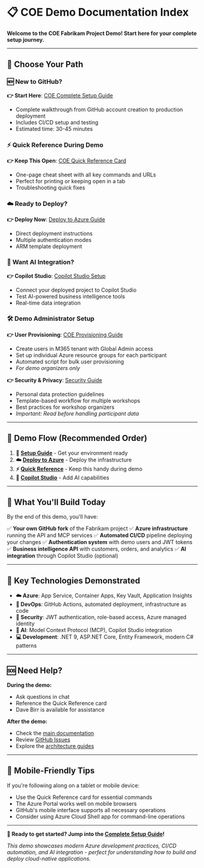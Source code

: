 # 📋 COE Demo Documentation Index

**Welcome to the COE Fabrikam Project Demo! Start here for your complete setup journey.**

---

## 🎯 Choose Your Path

### 🆕 **New to GitHub?** 
**👉 Start Here**: [COE Complete Setup Guide](./COE-COMPLETE-SETUP-GUIDE.md)
- Complete walkthrough from GitHub account creation to production deployment
- Includes CI/CD setup and testing
- Estimated time: 30-45 minutes

### ⚡ **Quick Reference During Demo**
**👉 Keep This Open**: [COE Quick Reference Card](./COE-QUICK-REFERENCE.md)
- One-page cheat sheet with all key commands and URLs
- Perfect for printing or keeping open in a tab
- Troubleshooting quick fixes

### ☁️ **Ready to Deploy?**
**👉 Deploy Now**: [Deploy to Azure Guide](./DEPLOY-TO-AZURE.md)
- Direct deployment instructions
- Multiple authentication modes
- ARM template deployment

### 🤖 **Want AI Integration?**
**👉 Copilot Studio**: [Copilot Studio Setup](./Copilot-Studio-Disabled-Setup-Guide.md)
- Connect your deployed project to Copilot Studio
- Test AI-powered business intelligence tools
- Real-time data integration

### 🛠️ **Demo Administrator Setup**
**👉 User Provisioning**: [COE Provisioning Guide](./COE-PROVISIONING.md)
- Create users in M365 tenant with Global Admin access
- Set up individual Azure resource groups for each participant
- Automated script for bulk user provisioning
- *For demo organizers only*

**👉 Security & Privacy**: [Security Guide](./SECURITY-AND-PRIVACY.md)
- Personal data protection guidelines
- Template-based workflow for multiple workshops
- Best practices for workshop organizers
- *Important: Read before handling participant data*

---

## 🚀 Demo Flow (Recommended Order)

1. **📝 [Setup Guide](./COE-COMPLETE-SETUP-GUIDE.md)** - Get your environment ready
2. **☁️ [Deploy to Azure](./DEPLOY-TO-AZURE.md)** - Deploy the infrastructure  
3. **⚡ [Quick Reference](./COE-QUICK-REFERENCE.md)** - Keep this handy during demo
4. **🤖 [Copilot Studio](./Copilot-Studio-Disabled-Setup-Guide.md)** - Add AI capabilities

---

## 🎪 What You'll Build Today

By the end of this demo, you'll have:

✅ **Your own GitHub fork** of the Fabrikam project
✅ **Azure infrastructure** running the API and MCP services
✅ **Automated CI/CD** pipeline deploying your changes
✅ **Authentication system** with demo users and JWT tokens
✅ **Business intelligence API** with customers, orders, and analytics
✅ **AI integration** through Copilot Studio (optional)

---

## 🎯 Key Technologies Demonstrated

- **☁️ Azure**: App Service, Container Apps, Key Vault, Application Insights
- **🔄 DevOps**: GitHub Actions, automated deployment, infrastructure as code
- **🔐 Security**: JWT authentication, role-based access, Azure managed identity
- **🤖 AI**: Model Context Protocol (MCP), Copilot Studio integration
- **💻 Development**: .NET 9, ASP.NET Core, Entity Framework, modern C# patterns

---

## 🆘 Need Help?

**During the demo:**
- Ask questions in chat
- Reference the Quick Reference card
- Dave Birr is available for assistance

**After the demo:**
- Check the [main documentation](../DOCUMENTATION-INDEX.md)
- Review [GitHub Issues](https://github.com/davebirr/Fabrikam-Project/issues)
- Explore the [architecture guides](../architecture/)

---

## 📱 Mobile-Friendly Tips

If you're following along on a tablet or mobile device:
- Use the Quick Reference card for essential commands
- The Azure Portal works well on mobile browsers
- GitHub's mobile interface supports all necessary operations
- Consider using Azure Cloud Shell app for command-line operations

---

**🎉 Ready to get started? Jump into the [Complete Setup Guide](./COE-COMPLETE-SETUP-GUIDE.md)!**

*This demo showcases modern Azure development practices, CI/CD automation, and AI integration - perfect for understanding how to build and deploy cloud-native applications.*

